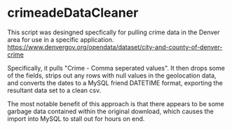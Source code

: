 # crimeadeDataCleaner
This script was desingned specfically for pulling crime data in the Denver area for use in a specific application.  
https://www.denvergov.org/opendata/dataset/city-and-county-of-denver-crime



Specifically, it pulls "Crime - Comma seperated values". It then drops some of the fields, strips out any rows with
null values in the geolocation data, and converts the dates to a MySQL friend DATETIME format, exporting the resultant
data set to a clean csv. 

The most notable benefit of this approach is that there appears to be some garbage data contained within the original 
download, which causes the import into MySQL to stall out for hours on end. 
